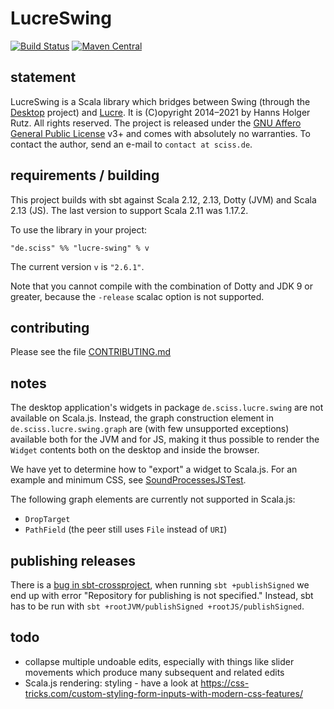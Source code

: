 # LucreSwing

[![Build Status](https://github.com/Sciss/LucreSwing/workflows/Scala%20CI/badge.svg?branch=main)](https://github.com/Sciss/LucreSwing/actions?query=workflow%3A%22Scala+CI%22)
[![Maven Central](https://maven-badges.herokuapp.com/maven-central/de.sciss/lucre-swing_2.13/badge.svg)](https://maven-badges.herokuapp.com/maven-central/de.sciss/lucre-swing_2.13)

## statement

LucreSwing is a Scala library which bridges between Swing (through 
the [Desktop](https://git.iem.at/sciss/Desktop/) project) and [Lucre](https://git.iem.at/sciss/Lucre/).
It is (C)opyright 2014&ndash;2021 by Hanns Holger Rutz. All rights reserved. The project is released under
the [GNU Affero General Public License](https://git.iem.at/sciss/LucreSwing/raw/main/LICENSE) v3+ and comes 
with absolutely no warranties. To contact the author, send an e-mail to `contact at sciss.de`.

## requirements / building

This project builds with sbt against Scala 2.12, 2.13, Dotty (JVM) and Scala 2.13 (JS).
The last version to support Scala 2.11 was 1.17.2.

To use the library in your project:

    "de.sciss" %% "lucre-swing" % v

The current version `v` is `"2.6.1"`.

Note that you cannot compile with the combination of Dotty and JDK 9 or greater, because the
`-release` scalac option is not supported.

## contributing

Please see the file [CONTRIBUTING.md](CONTRIBUTING.md)

## notes

The desktop application's widgets in package `de.sciss.lucre.swing` are not available on Scala.js. Instead, the
graph construction element in `de.sciss.lucre.swing.graph` are (with few unsupported exceptions) available both
for the JVM and for JS, making it thus possible to render the `Widget` contents both on the desktop and inside
the browser.

We have yet to determine how to "export" a widget to Scala.js. For an example and minimum CSS, see
[SoundProcessesJSTest](https://github.com/Sciss/SoundProcessesJSTest/blob/main/lucre-swing.css).

The following graph elements are currently not supported in Scala.js:

- `DropTarget`
- `PathField` (the peer still uses `File` instead of `URI`)

## publishing releases

There is a [bug in sbt-crossproject](https://github.com/portable-scala/sbt-crossproject/issues/130), 
when running `sbt +publishSigned` we end up with error "Repository for publishing is not specified." 
Instead, sbt has to be run with `sbt +rootJVM/publishSigned +rootJS/publishSigned`.

## todo

- collapse multiple undoable edits, especially with things like slider movements which produce many subsequent and related edits
- Scala.js rendering: styling - have a look at https://css-tricks.com/custom-styling-form-inputs-with-modern-css-features/
